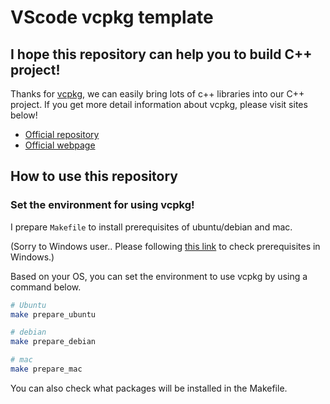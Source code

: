 # VScode vcpkg template
## I hope this repository can help you to build C++ project!
Thanks for [vcpkg](https://github.com/microsoft/vcpkg), we can easily bring lots of c++ libraries into our C++ project.
If you get more detail information about vcpkg, please visit sites below!
- [Official repository](https://github.com/microsoft/vcpkg)
- [Official webpage](https://vcpkg.io/en/index.html)

## How to use this repository

### Set the environment for using vcpkg!
I prepare `Makefile` to install prerequisites of ubuntu/debian and mac.

(Sorry to Windows user.. Please following [this link](Prerequisites) to check prerequisites in Windows.)


Based on your OS, you can set the environment to use vcpkg by using a command below.
``` bash
# Ubuntu
make prepare_ubuntu

# debian
make prepare_debian

# mac
make prepare_mac
```
You can also check what packages will be installed in the Makefile.